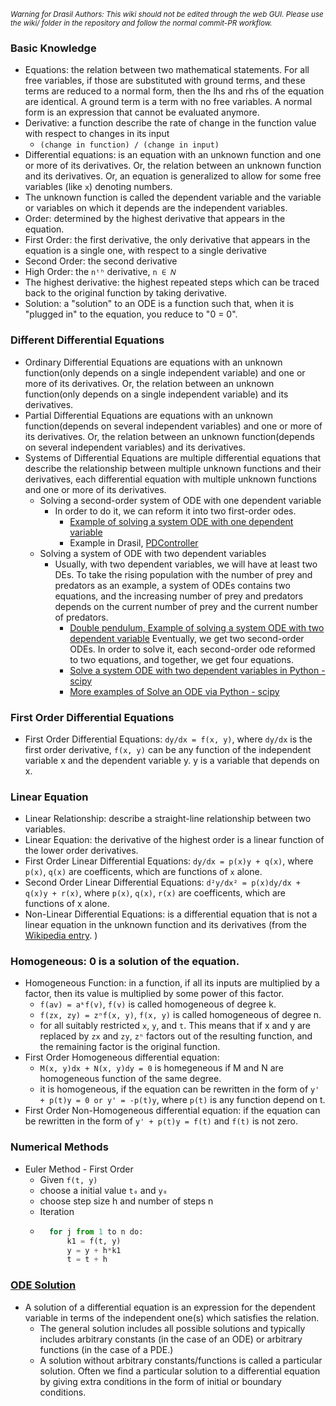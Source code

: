 <small><i>Warning for Drasil Authors: This wiki should not be edited through the web GUI. Please use the wiki/ folder in the repository and follow the normal commit-PR workflow.</i></small>

### Basic Knowledge
- Equations: the relation between two mathematical statements. For all free variables, if those are substituted with ground terms, and these terms are reduced to a normal form, then the lhs and rhs of the equation are identical. A ground term is a term with no free variables. A normal form is an expression that cannot be evaluated anymore.
- Derivative: a function describe the rate of change in the function value with respect to changes in its input 
    - `(change in function) / (change in input)`
- Differential equations: is an equation with an unknown function and one or more of its derivatives. Or, the relation between an unknown function and its derivatives. Or, an equation is generalized to allow for some free variables (like `x`) denoting numbers.
- The unknown function is called the dependent variable and the variable or variables on which it depends are the independent variables.
- Order: determined by the highest derivative that appears in the equation. 
- First Order: the first derivative, the only derivative that appears in the equation is a single one, with respect to a single derivative
- Second Order: the second derivative
- High Order: the `nᵗʰ` derivative, `n ∈ 𝑁`
- The highest derivative: the highest repeated steps which can be traced back to the original function by taking derivative.
- Solution: a "solution" to an ODE is a function such that, when it is "plugged in" to the equation, you reduce to "0 = 0".

### Different Differential Equations
- Ordinary Differential Equations are equations with an unknown function(only depends on a single independent variable) and one or more of its derivatives. Or, the relation between an unknown function(only depends on a single independent variable) and its derivatives.
- Partial Differential Equations are equations with an unknown function(depends on several independent variables) and one or more of its derivatives. Or, the relation between an unknown function(depends on several independent variables) and its derivatives.
- Systems of Differential Equations are multiple differential equations that describe the relationship between multiple unknown functions and their derivatives, each differential equation with multiple unknown functions and one or more of its derivatives.
  - Solving a second-order system of ODE with one dependent variable
    - In order to do it, we can reform it into two first-order odes.
      - [Example of solving a system ODE with one dependent variable](https://tutorial.math.lamar.edu/classes/de/systemsde.aspx)
      - Example in Drasil, [PDController](https://jacquescarette.github.io/Drasil/examples/pdcontroller/SRS/srs/PDController_SRS.html#Sec:IMs)
  - Solving a system of ODE with two dependent variables
    - Usually, with two dependent variables, we will have at least two DEs. To take the rising population with the number of prey and predators as an example, a system of ODEs contains two equations, and the increasing number of prey and predators depends on the current number of prey and the current number of predators. 
      - [Double pendulum, Example of solving a system ODE with two dependent variable](https://www.myphysicslab.com/pendulum/double-pendulum-en.html) Eventually, we get two second-order ODEs. In order to solve it, each second-order ode reformed to two equations, and together, we get four equations. 
      - [Solve a system ODE with two dependent variables in Python - scipy](https://scipython.com/blog/the-double-pendulum/)
      - [More examples of Solve an ODE via Python - scipy](https://apmonitor.com/pdc/index.php/Main/SolveDifferentialEquations)

### First Order Differential Equations
- First Order Differential Equations: `dy/dx = f(x, y)`, where `dy/dx` is the first order derivative, `f(x, y)` can be any function of the independent variable x and the dependent variable y. y is a variable that depends on x.

### Linear Equation
- Linear Relationship: describe a straight-line relationship between two variables.
- Linear Equation: the derivative of the highest order is a linear function of the lower order derivatives.
- First Order Linear Differential Equations: `dy/dx = p(x)y + q(x)`, where `p(x)`, `q(x)` are coefficents, which are functions of `x` alone.
- Second Order Linear Differential Equations: `d²y/dx² = p(x)dy/dx + q(x)y + r(x)`, where `p(x)`, `q(x)`, `r(x)` are coefficents, which are functions of x alone.
- Non-Linear Differential Equations: is a differential equation that is not a linear equation in the unknown function and its derivatives (from the [Wikipedia entry](https://en.wikipedia.org/wiki/Differential_equation). )

### Homogeneous: 0 is a solution of the equation.
- Homogeneous Function: in a function, if all its inputs are multiplied by a factor, then its value is multiplied by some power of this factor.
    - `f(av) = aᵏf(v)`, `f(v)` is called homogeneous of degree k.
    - `f(zx, zy) = zⁿf(x, y)`, `f(x, y)` is called homogeneous of degree n.
    - for all suitably restricted `x`, `y`, and `t`. This means that if x and y are replaced by `zx` and `zy`, `zⁿ` factors out of the resulting function, and the remaining factor is the original function.
- First Order Homogeneous differential equation: 
    - `M(x, y)dx + N(x, y)dy = 0` is homegeneous if M and N are homogeneous function of the same degree.
    - it is homogeneous, if the equation can be rewritten in the form of `y' + p(t)y = 0 or y' = -p(t)y`, where `p(t)` is any function depend on t.
- First Order Non-Homogeneous differential equation: if the equation can be rewritten in the form of `y' + p(t)y = f(t)` and `f(t)` is not zero.

### Numerical Methods
- Euler Method - First Order
    - Given `f(t, y)`
    - choose a initial value `t₀` and `y₀`
    - choose step size h and number of steps n
    - Iteration
    - ```python
        for j from 1 to n do:
            k1 = f(t, y)
            y = y + h*k1
            t = t + h
        ```

### [ODE Solution](http://www.maths.gla.ac.uk/~cc/2x/2005_2xnotes/2x_chap5.pdf)
- A solution of a differential equation is an expression for the dependent variable in terms of the independent one(s) which satisfies the relation. 
    - The general solution includes all possible solutions and typically includes arbitrary constants (in the case of an ODE) or arbitrary functions (in the case of a PDE.) 
    - A solution without arbitrary constants/functions is called a particular solution. Often we find a particular solution to a differential equation by giving extra conditions in the form of initial or boundary conditions.